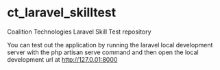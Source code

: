 # ct_laravel_skilltest
 Coalition Technologies Laravel Skill Test repository

 You can test out the application by running the laravel local development server with the php artisan serve command
 and then open the local development url at http://127.0.01:8000

